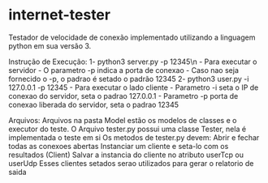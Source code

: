 # internet-tester
Testador de velocidade de conexão implementado utilizando a linguagem python em sua versão 3.

Instrução de Execução:
    1- python3 server.py -p 12345\n
        - Para executar o servidor
        - O parametro -p indica a porta de conexao
        - Caso nao seja fornecido o -p, o padrao é setado o padrão 12345
    2- python3 user.py -i 127.0.0.1 -p 12345 
        - Para executar o lado cliente
        - Parametro -i seta o IP de conexao do servidor, seta o padrao 127.0.0.1
        - Parametro -p porta de conexao liberada do servidor, seta o padrao 12345
    

Arquivos:
    Arquivos na pasta Model estão os modelos de classes e o executor do teste.
    O Arquivo tester.py possui uma classe Tester, nela é implementada o teste em si
    Os metodos de tester.py devem:
        Abrir e fechar todas as conexoes abertas
        Instanciar um cliente e seta-lo com os resultados (Client)
        Salvar a instancia do cliente no atributo userTcp ou userUdp
        Esses clientes setados serao utilizados para gerar o relatorio de saida